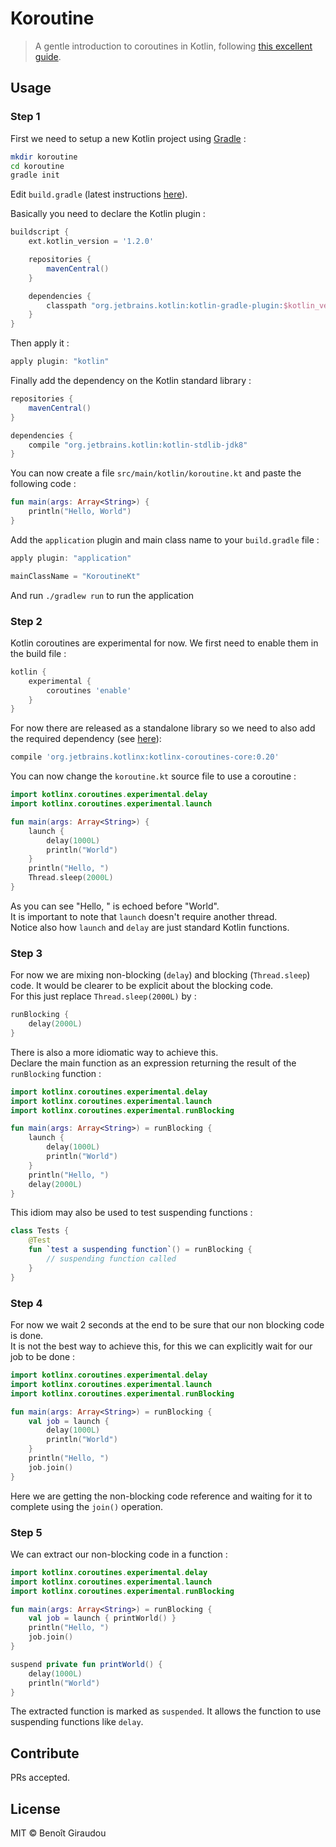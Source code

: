 # Koroutine

> A gentle introduction to coroutines in Kotlin, following [this excellent guide](https://github.com/Kotlin/kotlinx.coroutines/blob/master/coroutines-guide.md).

## Usage

### Step 1

First we need to setup a new Kotlin project using [Gradle](https://www.gradle.org) :

```bash
mkdir koroutine
cd koroutine
gradle init
```

Edit `build.gradle` (latest instructions [here](https://kotlinlang.org/docs/reference/using-gradle.html)).  

Basically you need to declare the Kotlin plugin :

```groovy
buildscript {
    ext.kotlin_version = '1.2.0'

    repositories {
        mavenCentral()
    }

    dependencies {
        classpath "org.jetbrains.kotlin:kotlin-gradle-plugin:$kotlin_version"
    }
}
```

Then apply it :

```groovy
apply plugin: "kotlin"
```

Finally add the dependency on the Kotlin standard library :

```groovy
repositories {
    mavenCentral()
}

dependencies {
    compile "org.jetbrains.kotlin:kotlin-stdlib-jdk8"
}
```

You can now create a file `src/main/kotlin/koroutine.kt` and paste the following code :

```kotlin
fun main(args: Array<String>) {
    println("Hello, World")
}
```

Add the `application` plugin and main class name to your `build.gradle` file :

```groovy
apply plugin: "application"

mainClassName = "KoroutineKt"
```

And run `./gradlew run` to run the application

### Step 2

Kotlin coroutines are experimental for now. We first need to enable them in the build file :

```groovy
kotlin {
    experimental {
        coroutines 'enable'
    }
}
```

For now there are released as a standalone library so we need to also add the required dependency (see [here](https://github.com/Kotlin/kotlinx.coroutines#gradle)):

```groovy
compile 'org.jetbrains.kotlinx:kotlinx-coroutines-core:0.20'
``` 

You can now change the `koroutine.kt` source file to use a coroutine :

```kotlin
import kotlinx.coroutines.experimental.delay
import kotlinx.coroutines.experimental.launch

fun main(args: Array<String>) {
    launch {
        delay(1000L)
        println("World")
    }
    println("Hello, ")
    Thread.sleep(2000L)
}
```

As you can see "Hello, " is echoed before "World".  
It is important to note that `launch` doesn't require another thread.  
Notice also how `launch` and `delay` are just standard Kotlin functions.

### Step 3

For now we are mixing non-blocking (`delay`) and blocking (`Thread.sleep`) code.
It would be clearer to be explicit about the blocking code.  
For this just replace `Thread.sleep(2000L)` by :

```kotlin
runBlocking {
    delay(2000L)
}
```

There is also a more idiomatic way to achieve this.  
Declare the main function as an expression returning the result of the `runBlocking` function :

```kotlin
import kotlinx.coroutines.experimental.delay
import kotlinx.coroutines.experimental.launch
import kotlinx.coroutines.experimental.runBlocking

fun main(args: Array<String>) = runBlocking {
    launch {
        delay(1000L)
        println("World")
    }
    println("Hello, ")
    delay(2000L)
}
```

This idiom may also be used to test suspending functions :
```kotlin
class Tests {
    @Test
    fun `test a suspending function`() = runBlocking {
        // suspending function called
    }
}
``` 

### Step 4

For now we wait 2 seconds at the end to be sure that our non blocking code is done.  
It is not the best way to achieve this, for this we can explicitly wait for our job to be done :

```kotlin
import kotlinx.coroutines.experimental.delay
import kotlinx.coroutines.experimental.launch
import kotlinx.coroutines.experimental.runBlocking

fun main(args: Array<String>) = runBlocking {
    val job = launch {
        delay(1000L)
        println("World")
    }
    println("Hello, ")
    job.join()
}
```

Here we are getting the non-blocking code reference and waiting for it to complete using the `join()` operation.

### Step 5

We can extract our non-blocking code in a function :

```kotlin
import kotlinx.coroutines.experimental.delay
import kotlinx.coroutines.experimental.launch
import kotlinx.coroutines.experimental.runBlocking

fun main(args: Array<String>) = runBlocking {
    val job = launch { printWorld() }
    println("Hello, ")
    job.join()
}

suspend private fun printWorld() {
    delay(1000L)
    println("World")
}
```

The extracted function is marked as `suspended`. It allows the function to use suspending functions like `delay`.

## Contribute

PRs accepted.

## License

MIT © Benoît Giraudou
